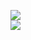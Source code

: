 [![](https://img.shields.io/badge/Made%20With-Github%20Spray-lightgrey.svg?style=for-the-badge&logo=github)](https://github.com/Annihil/github-spray#5823)  
[![](https://i.imgur.com/2DrTn0Z.gif)](https://github.com/Annihil/github-spray)